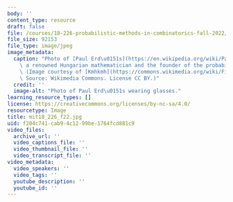 ```yaml
---
body: ''
content_type: resource
draft: false
file: /courses/18-226-probabilistic-methods-in-combinatorics-fall-2022/mit18_226_f22.jpg
file_size: 92153
file_type: image/jpeg
image_metadata:
  caption: "Photo of [Paul Erd\u0151s](https://en.wikipedia.org/wiki/Paul_Erd%C5%91s),\
    \ a renowned Hungarian mathematician and the founder of the probabilistic method.\
    \ (Image courtesy of [Kmhkmh](https://commons.wikimedia.org/wiki/File:Paul_Erd%C5%91s.jpg).\
    \ Source: Wikimedia Commons. License CC BY.)"
  credit: ''
  image-alt: "Photo of Paul Erd\u0151s wearing glasses."
learning_resource_types: []
license: https://creativecommons.org/licenses/by-nc-sa/4.0/
resourcetype: Image
title: mit18_226_f22.jpg
uid: f204c741-cab9-4c12-99be-1764fcd881c9
video_files:
  archive_url: ''
  video_captions_file: ''
  video_thumbnail_file: ''
  video_transcript_file: ''
video_metadata:
  video_speakers: ''
  video_tags: ''
  youtube_description: ''
  youtube_id: ''
---
```

